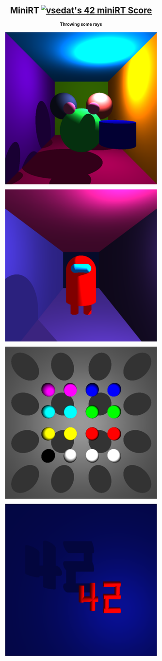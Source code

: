 <h1 align="center">MiniRT
 <a href="https://github.com/JaeSeoKim/badge42"><img src="https://badge42.vercel.app/api/v2/cl1kzq6n0001609iagycostl5/project/2846203" alt="vsedat's 42 miniRT Score" /></a>
 <h4 align="center">Throwing some rays</h4>
<p align="center"><img src="https://github.com/Qwazertyx/MiniRT/blob/main/imgs/Screen%20Shot%202023-01-02%20at%2011.54.08%20AM.png?raw=true" width="500px"></p>

<p align="center"><img src="https://github.com/Qwazertyx/MiniRT/blob/main/imgs/Screen%20Shot%202023-01-02%20at%2011.52.30%20AM.png?raw=true" width="500px"></p>

<p align="center"><img src="https://github.com/Qwazertyx/MiniRT/blob/main/imgs/Screen%20Shot%202023-01-02%20at%2011.53.32%20AM.png?raw=true" width="500px"></p>

<p align="center"><img src="https://github.com/Qwazertyx/MiniRT/blob/main/imgs/Screen%20Shot%202023-01-02%20at%2011.53.47%20AM.png?raw=true" width="500px"></p>

